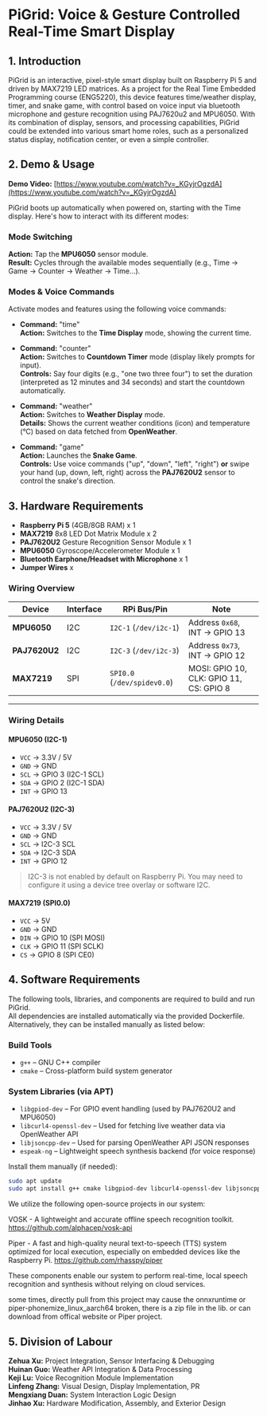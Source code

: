 

# PiGrid: Voice & Gesture Controlled Real-Time Smart Display

## 1. Introduction

PiGrid is an interactive, pixel-style smart display built on Raspberry Pi 5 and driven by MAX7219 LED matrices. As a project for the Real Time Embedded Programming course (ENG5220), this device features time/weather display, timer, and snake game, with control based on voice input via bluetooth microphone and gesture recognition using PAJ7620u2 and MPU6050. With its combination of display, sensors, and processing capabilities, PiGrid could be extended into various smart home roles, such as a personalized status display, notification center, or even a simple controller.

## 2. Demo & Usage

**Demo Video:** [https://www.youtube.com/watch?v=_KGyjrOgzdA](https://www.youtube.com/watch?v=_KGyjrOgzdA)

PiGrid boots up automatically when powered on, starting with the Time display. Here's how to interact with its different modes:

### Mode Switching 

**Action:** Tap the **MPU6050** sensor module.  
**Result:** Cycles through the available modes sequentially (e.g., Time -> Game -> Counter -> Weather -> Time...).  

### Modes & Voice Commands

Activate modes and features using the following voice commands:  

*   **Command:** "time"  
**Action:** Switches to the **Time Display** mode, showing the current time.   

*   **Command:** "counter"   
**Action:** Switches to **Countdown Timer** mode (display likely prompts for input).  
**Controls:** Say four digits (e.g., "one two three four") to set the duration (interpreted as 12 minutes and 34 seconds) and start the countdown automatically.  

*   **Command:** "weather"  
**Action:** Switches to **Weather Display** mode.    
**Details:** Shows the current weather conditions (icon) and temperature (°C) based on data fetched from **OpenWeather**.  

*   **Command:** "game"  
**Action:** Launches the **Snake Game**.    
**Controls:** Use voice commands ("up", "down", "left", "right") **or** swipe your hand (up, down, left, right) across the **PAJ7620U2** sensor to control the snake's direction.  

## 3. Hardware Requirements

*   **Raspberry Pi 5** (4GB/8GB RAM) x 1
*   **MAX7219** 8x8 LED Dot Matrix Module x 2 
*   **PAJ7620U2** Gesture Recognition Sensor Module x 1
*   **MPU6050** Gyroscope/Accelerometer Module x 1
*   **Bluetooth Earphone/Headset with Microphone** x 1 
*   **Jumper Wires** x  

###  Wiring Overview

| Device        | Interface | RPi Bus/Pin                | Note                                  |
|---------------|-----------|-----------------------------|---------------------------------------|
| **MPU6050**   | I2C       | `I2C-1` (`/dev/i2c-1`)      | Address `0x68`, INT → GPIO 13         |
| **PAJ7620U2** | I2C       | `I2C-3` (`/dev/i2c-3`)      | Address `0x73`, INT → GPIO 12         |
| **MAX7219**   | SPI       | `SPI0.0` (`/dev/spidev0.0`) | MOSI: GPIO 10, CLK: GPIO 11, CS: GPIO 8 |

---

###  Wiring Details

####  MPU6050 (I2C-1)
- `VCC` → 3.3V / 5V  
- `GND` → GND  
- `SCL` → GPIO 3 (I2C-1 SCL)  
- `SDA` → GPIO 2 (I2C-1 SDA)  
- `INT` → GPIO 13  

####  PAJ7620U2 (I2C-3)
- `VCC` → 3.3V / 5V  
- `GND` → GND  
- `SCL` → I2C-3 SCL 
- `SDA` → I2C-3 SDA  
- `INT` → GPIO 12  

> I2C-3 is not enabled by default on Raspberry Pi. You may need to configure it using a device tree overlay or software I2C.

####  MAX7219 (SPI0.0)
- `VCC` → 5V  
- `GND` → GND  
- `DIN` → GPIO 10 (SPI MOSI)  
- `CLK` → GPIO 11 (SPI SCLK)  
- `CS`  → GPIO 8 (SPI CE0)

## 4. Software Requirements

The following tools, libraries, and components are required to build and run PiGrid.  
All dependencies are installed automatically via the provided Dockerfile.  
Alternatively, they can be installed manually as listed below:

###  Build Tools

- `g++` – GNU C++ compiler  
- `cmake` – Cross-platform build system generator

###  System Libraries (via APT)

- `libgpiod-dev` – For GPIO event handling (used by PAJ7620U2 and MPU6050)
- `libcurl4-openssl-dev` – Used for fetching live weather data via OpenWeather API
- `libjsoncpp-dev` – Used for parsing OpenWeather API JSON responses
- `espeak-ng` – Lightweight speech synthesis backend (for voice response)

Install them manually (if needed):

```bash
sudo apt update
sudo apt install g++ cmake libgpiod-dev libcurl4-openssl-dev libjsoncpp-dev espeak-ng
```
We utilize the following open-source projects in our system:

VOSK - A lightweight and accurate offline speech recognition toolkit.
  https://github.com/alphacep/vosk-api

Piper - A fast and high-quality neural text-to-speech (TTS) system optimized for local execution, especially on embedded devices like the Raspberry Pi.
  https://github.com/rhasspy/piper

These components enable our system to perform real-time, local speech recognition and synthesis without relying on cloud services.

some times, directly pull from this project may cause the onnxruntime or piper-phonemize_linux_aarch64 broken,
there is a zip file in the lib.
or can download from offical website or Piper project.

## 5. Division of Labour

**Zehua Xu:** Project Integration, Sensor Interfacing & Debugging  
**Huinan Guo:** Weather API Integration & Data Processing  
**Keji Lu:** Voice Recognition Module Implementation  
**Linfeng Zhang:** Visual Design, Display Implementation, PR  
**Mengxiang Duan:** System Interaction Logic Design  
**Jinhao Xu:** Hardware Modification, Assembly, and Exterior Design


